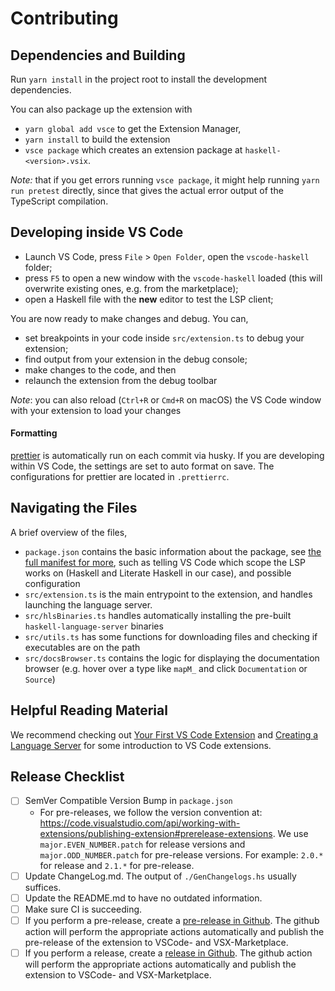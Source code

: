 # Contributing

## Dependencies and Building

Run `yarn install` in the project root to install the development dependencies.

You can also package up the extension with

- `yarn global add vsce` to get the Extension Manager,
- `yarn install` to build the extension
- `vsce package` which creates an extension package at `haskell-<version>.vsix`.

_Note:_ that if you get errors running `vsce package`, it might help running `yarn run pretest` directly, since that gives the actual error output of the TypeScript compilation.

## Developing inside VS Code

- Launch VS Code, press `File` > `Open Folder`, open the `vscode-haskell` folder;
- press `F5` to open a new window with the `vscode-haskell` loaded (this will overwrite existing ones, e.g. from the marketplace);
- open a Haskell file with the **new** editor to test the LSP client;

You are now ready to make changes and debug. You can,

- set breakpoints in your code inside `src/extension.ts` to debug your extension;
- find output from your extension in the debug console;
- make changes to the code, and then
- relaunch the extension from the debug toolbar

_Note_: you can also reload (`Ctrl+R` or `Cmd+R` on macOS) the VS Code window with your extension to load your changes

#### Formatting

[prettier](https://prettier.io) is automatically run on each commit via husky. If you are developing within VS Code, the settings are set to auto format on save.
The configurations for prettier are located in `.prettierrc`.

## Navigating the Files

A brief overview of the files,

- `package.json` contains the basic information about the package, see [the full manifest for more](https://code.visualstudio.com/docs/extensionAPI/extension-manifest), such as telling VS Code which scope the LSP works on (Haskell and Literate Haskell in our case), and possible configuration
- `src/extension.ts` is the main entrypoint to the extension, and handles launching the language server.
- `src/hlsBinaries.ts` handles automatically installing the pre-built `haskell-language-server` binaries
- `src/utils.ts` has some functions for downloading files and checking if executables are on the path
- `src/docsBrowser.ts` contains the logic for displaying the documentation browser (e.g. hover over a type like `mapM_` and click `Documentation` or `Source`)

## Helpful Reading Material

We recommend checking out [Your First VS Code Extension](https://code.visualstudio.com/docs/extensions/example-hello-world) and [Creating a Language Server](https://code.visualstudio.com/docs/extensions/example-language-server) for some introduction to VS Code extensions.

## Release Checklist

- [ ] SemVer Compatible Version Bump in `package.json`
  - For pre-releases, we follow the version convention at: https://code.visualstudio.com/api/working-with-extensions/publishing-extension#prerelease-extensions. We use `major.EVEN_NUMBER.patch` for release versions and `major.ODD_NUMBER.patch` for pre-release versions. For example: `2.0.*` for release and `2.1.*` for pre-release.
- [ ] Update ChangeLog.md. The output of `./GenChangelogs.hs` usually suffices.
- [ ] Update the README.md to have no outdated information.
- [ ] Make sure CI is succeeding.
- [ ] If you perform a pre-release, create a [pre-release in Github](https://github.com/haskell/vscode-haskell/releases). The github action will perform the appropriate actions automatically and publish the pre-release of the extension to VSCode- and VSX-Marketplace.
- [ ] If you perform a release, create a [release in Github](https://github.com/haskell/vscode-haskell/releases). The github action will perform the appropriate actions automatically and publish the extension to VSCode- and VSX-Marketplace.
